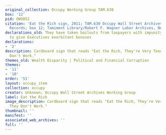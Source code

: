 ```yaml
---
original_collection: Occupy Working Group TAM.630
box: '12'
pid: OWS052
citation: 'Eat the Rich sign, 2011; TAM.630 Occupy Wall Street Archives Working Group
  Records; box 12; Tamiment Library/Robert F. Wagner Labor Archives, New York University '
declarations_old: They have taken bailouts from taxpayers with impunity, and continue
  to give Executives exorbitant bonuses
declarations:
- '2'
description: Cardboard sign that reads "Eat the Rich, They're Very Tender Cause They
  Don't Work."
themes_old: Wealth Disparity | Political and Financial Corruption
themes:
- '11'
- '10'
order: '51'
layout: occupy_item
collection: occupy
creator: Unknown; Occupy Wall Street Archives Working Group
label: Eat the Rich
image_description: Cardboard sign that reads "Eat the Rich, They're Very Tender Cause
  They Don't Work."
thumbnail: ''
manifest: ''
associated_web_archives: ''
full: ''
---
```

